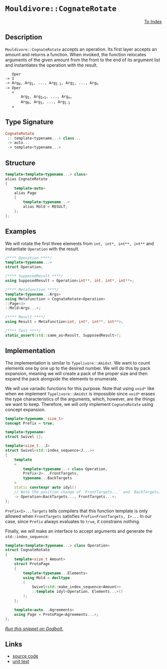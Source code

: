 <!-- Copyright 2024 Feng Mofan
SPDX-License-Identifier: Apache-2.0 -->

# `Mouldivore::CognateRotate`

<p style='text-align: right;'><a href="../../../facilities/metafunctions.md#mouldivore-cognate-rotate">To Index</a></p>

## Description

`Mouldivore::CognateRotate` accepts an operation.
Its first layer accepts an amount and returns a function.
When invoked, the function relocates arguments of the given amount from the front to the end of its argument list and instantiates the operation with the result.

<pre><code>   Oper
-> I
-> Arg<sub>0</sub>, Arg<sub>1</sub>, ..., Arg<sub>I-1</sub>, Arg<sub>I</sub>, ..., Arg<sub>n</sub>
-> Oper
   &lt;
       Arg<sub>I</sub>, Arg<sub>I+1</sub>, ..., Arg<sub>n</sub>,
       Arg<sub>0</sub>, Arg<sub>1</sub>, ..., Arg<sub>I-1</sub>
   &gt;</code></pre>

## Type Signature

```Haskell
CognateRotate
 :: template<typename...> class...
 -> auto...
 -> template<typename...>
```

## Structure

```C++
template<template<typename...> class>
alias CognateRotate
{
    template<auto>
    alias Page
    {
        template<typename...>
        alias Mold = RESULT;
    };
};
```

## Examples

We will rotate the first three elements from `int, int*, int**, int**` and instantiate `Operation` with the result.

```C++
/**** Operation ****/
template<typename...>
struct Operation;

/**** SupposedResult ****/
using SupposedResult = Operation<int**, int, int*, int**>;

/**** Metafunction ****/
template<typename...Args>
using Metafunction = CognateRotate<Operation>
::Page<3>
::Mold<Args...>;

/**** Result ****/
using Result = Metafunction<int, int*, int**, int**>;

/**** Test ****/
static_assert(std::same_as<Result, SupposedResult>);
```

## Implementation

The implementation is similar to `Typelivore::Amidst`.
We want to count elements one by one up to the desired number.
We will do this by pack expansion, meaning we will create a pack of the proper size and then expand the pack alongside the elements to enumerate.

We will use variadic functions for this purpose.
Note that using `void*` like when we implement `Typelivore::Amidst` is impossible since `void*` erases the type characteristics of the arguments, which, however, are the things we want to keep.
Therefore, we will only implement `CognateRotate` using concept expansion.

```C++
template<typename, size_t>
concept Prefix = true;

template<typename>
struct Swivel {};

template<size_t...J>
struct Swivel<std::index_sequence<J...>>
{
    template
    <
        template<typename...> class Operation,
        Prefix<J>...FrontTargets,
        typename...BackTargets
    >
    static constexpr auto idyl()
    // Note the position change of `FrontTargets...` and `BackTargets.`.
    -> Operation<BackTargets..., FrontTargets...>;
};
```

`Prefix<I>...Targets` tells compilers that this function template is only allowed when `FrontTargets` satisfies `Prefix<FrontTargets, I>...`
In our case, since `Prefix` always evaluates to `true`, it constrains nothing.

Finally, we will make an interface to accept arguments and generate the `std::index_sequence`:

```C++
template<template<typename...> class Operation>
struct CognateRotate
{
    template<size_t Amount>
    struct ProtoPage
    {
        template<typename...Elements>
        using Mold = decltype
        (
            Swivel<std::make_index_sequence<Amount>>
            ::template idyl<Operation, Elements...>()
        );
    };

    template<auto...Agreements>
    using Page = ProtoPage<Agreements...>;
};
```

[*Run this snippet on Godbolt.*](https://godbolt.org/#z:OYLghAFBqd5QCxAYwPYBMCmBRdBLAF1QCcAaPECAMzwBtMA7AQwFtMQByARg9KtQYEAysib0QXACx8BBAKoBnTAAUAHpwAMvAFYTStJg1DIApACYAQuYukl9ZATwDKjdAGFUtAK4sGIAKwAzKSuADJ4DJgAcj4ARpjEIADs/qQADqgKhE4MHt6%2BAcEZWY4C4ZExLPGJKbaY9qUMQgRMxAR5Pn5BdQ05za0E5dFxCcmpCi1tHQXdEwNDldVjAJS2qF7EyOwcAPQAVAeHR8cnezsmGgCC%2B4cA1AAimGmujMh4mAq3R%2BdXN6f/xx%2BlwuwLMgQiyG8WFuJkCbi8jlohAAnrDsCDzOCGJCvNDYW5kBN0FgqGiMb8jrdlMRMDRVF9DkCCJgWGkDMz8QRkc9mGxSLcsgAvTAAfQIZKuaGxTwIVJpdJhgXutwIxC8mFhViuIL%2Be1uQgA7ngAG71BkHJkstlMDlwrk81gawLoq4TNUOfVG020GFJKxJe6a8mXZms9lOtxC0UEAB0cYAUhLLm6vB7DSb6viiSAQBEsKoRUoAI7q6X4%2BNxmNk50Yv0g24NlVW8P1xv41uNxuh622tz2xiOyto26QpgKT4AeWexBtOVIHc7ctpeFU5bRlYAYsRZAAVVrATAEBTzq6LrvcgdsSsWJjIADWe%2BIB6PC6TnbmjmQI4EE0wqjSxC3EwCKoLceDoMitAQMsC47DstxRKgzIqggmC3MU2QCCOCCGAetyoFQMIAGwaFuu77oeChDiRQEMOgxEaDe96Ps%2BVEmCRVano2AC0w5Tgks4CPiTEPhRR6VvyZGCCxlFDjWgRasCAZBtqFIAup3w6pSACSYYsowLSNOaZxaRpZlAiC3YtnazY2hG/a8pgcnYCOBjjrc/Ezo0SYph6HjAMwzIAEpIXZtaKZ2VlhXCUZirclwsOsghvo2vmytSSGoMoTAHq%2BdZcWeUW9g5g5xtg9BsIICgpWeXhZEYtwALKePRsLKlgkL9gunYQN1Z6ehmtBZgQ6A5iwTB3qKeZ/oWmAlq8EYJUl4ryS6lz9YuOZFWh4GQfinmCQw/LlfpVXOdBfUNjBCl5YGN2qetXa2b2wFEJWlzADSp0vjWBW3HVETAFSOVoW1cqZdluVwh9X2VeJcbVopJjKfdwJqWZjKmQctzYKorBsmhmnoxjJkPZiEJQqDcJSlsaQ/WtWN6gdRlEyGz32RejnOSCaUedOh0qWj1yUkIXhpMUmDoEFHxeLQsqswDDWi%2BLmSS9LCiy7KYPMzk%2BIRAQBz8vrRuCHsJsG3siPBrqTWHkwVBeNiLOY1c22cpzpUxpcT7Vb9lyK0DjV2w7Ts5Iqyr%2BYFmAhYZEY60Jfs5pDEaBEmObNbQ6D4t7wBUQj8lI8Ttzq5rxlAgHxcy3L4e2y0IcOLrcLG2Bpvm4bLcW1bD02zuHzyy7yaGXgyAimOShtBA2YgAojqj77bgl3L/LKxLUtVyt2DXRYHCrLQnD%2BLwfgcFopCoJwbjWNYArrJsoNgjwpAEJoO%2BrHeASSDGGgABxmGYACcf8uD%2BG/l/LgSQkjSD3hwSQvAWASA0BoUgR8T5nw4LwBQIBEFP2PjvUgcBYAwEQCAdYBA0gInIJQNArI6AJCiI6Tgqgv5EW4kRSQtxgDIC/FIGMZheCS0ICQcCeh%2BCCBEGIdgUgZCCEUCodQODSC6C4KQA0M40icB4Lvfeh9n6n04BOBEZDZQEVuIw5hrD2GcNuNwswtwIAeGofQQCmIuDLF4NgrQqwIBICoWkGhZAKAQB8X4kAwApBmD4HQZkxAMEQFiDo2IERWjInUbwBJzBiDIgnLEbQmAHApNIFQuGE4GC0GSfIrAsQvDADcGIWgGDuC8CwONIw4hyl4BpA3U09ST5/lyQibYD99b1B0UiWIM4MkeCwDo1UeA4ENNIKaYgsRVaPGacAJERhn6rCoAYXOAA1d4Bp%2BJHwfiI4QohxCSLOTItQOjFH6FwigS%2Blh9B4FiBgyAqxUB0xyPU7iRI2qmEsNYMwKDFnEHAh8eAqw7C5MaC4Oi0w/BKLCBEYYVRRhKIwo0JFehsU5AWCMRISjYUNwEP0KYnhOh6FJY0Clgw0WLExbYSY7QqUFBJaywlGLiUwpvlsCQmiOAHyQTo1BJimEsLYRwrhH8bEQFwAIpx99XGPy2asVCTAsCJGgqQN%2BkhAgxj/oECBGhJBmEkCRDQ/giJ/30JwGBpA4GBC4DGIiXAiJfz/qAoi/hJBAONURUV8jUHoMwWqnBnjCFeOIQY8hASgmOLoWwTgrQWDGiSNxJgrlcJWL/jGV1PT8BEAhaNJRZyxGXOkNcpQtz5G6HCSopgaiGlCpFcg3gqD9GkIRPhQipipU5oalwfNhbbH2N8Y4mEYIzCqvcbgmNiaEgUMCagBxoxRxGBHVwRBNA5YJBiXE%2BRaSkn5JPRkrJOS8nzMKQZYppSdEVKqTU2gdT8lNNwq0k%2B%2BAOmOC6To3pyB%2Bn5KGVAk%2BozxnIkmdsE%2BMy5kP0WcspQqzP2Ay2XwXZCgDmYCOTyfJFaLkSOrbIG5ciT4NoeZsoFVgXmjI%2Bbq75jQ/kAqVNRkFYKEilqhZ8nocKcgIvcOy5FIQ6LcqWFizImFchCbxZJxoYnmW0r6Ky3FJL6h8fJVyxlRKaUqZk5y%2BY2meWCrWBsAVLj7XCu0SGzgEqzFsM3UDEdBbP62MVSW6dLq53qtIJq7VlAhWOudfms1KQ/7gMCOay1/rg0oM4GGrB6H8FEJIYYldS7iDJu2Gm8xLAFDGi/MaZz4YJh8OLYIstUjzniIkMR6RtayM6BAMEJtLaNGWfbWKvRcajH9ty/lwrxW7ITHHWuydCRPOBG85GvB3ixt%2BPS/NxxIACvixFEVv%2BIoSsEBFKoVhET93RMoEek%2B56ykPzO5euF%2BTb2CHvWU79mBKnVNqfUh%2BH6Wkwcae0vj/75GAeA/M0DIy3mQeg9MiF8HeCIZWSyVDmyZs7Jylhw5xz8OyErURqrpG7nNco8YZ5Ng6PQtPj8n8nAdjZjY5YUFnbwWQvozC9TZK/AQFcKpkT6AFPEvSHJnIHP8VlCM%2BJ3jLP6Uc6U5pwzFQdMGcpfkYTcw2jc5MwoflEi23WbixwEx/WCu3A2zGbbbnyvKq824nzfnRi6qgUFkA/8YyBECP4YB/qEFO6SJ62Lnb4u2HDfO5Yr8QCSH8EasBSQEFf0kIArgP8zBBqgYELXPu0ERo8UK3h3vdGp4D6sRZWRnCSCAA%3D)

## Links

- [source code](../../../../conceptrodon/descend/mouldivore/cognate_rotate.hpp)
- [unit test](../../../../tests/unit/metafunctions/mouldivore/cognate_rotate.test.hpp)
